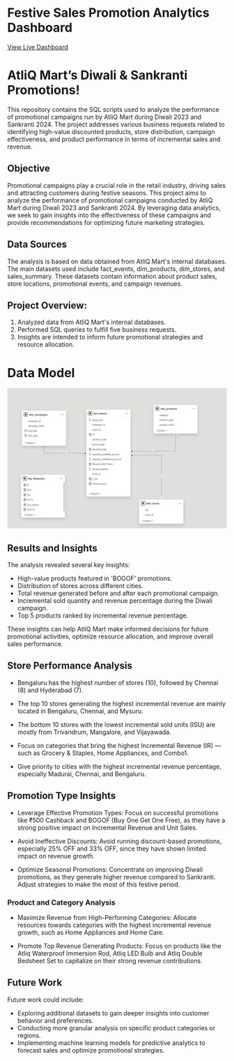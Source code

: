 # Festive Sales Promotion Analytics Dashboard
[View Live Dashboard](https://app.powerbi.com/view?r=eyJrIjoiOGI4NDFlZDgtODZjMS00OTVkLTgzMDctZmM3ZGRiOGVkMjc3IiwidCI6IjAzMWEzYmJjLWNmN2MtNGUyYi05NmVjLTg2NzU1NTU0MGExYyJ9)

# AtliQ Mart’s Diwali & Sankranti Promotions!

This repository contains the SQL scripts used to analyze the performance of promotional campaigns run by AtliQ Mart during Diwali 2023 and Sankranti 2024. The project addresses various business requests related to identifying high-value discounted products, store distribution, campaign effectiveness, and product performance in terms of incremental sales and revenue.

## Objective

Promotional campaigns play a crucial role in the retail industry, driving sales and attracting customers during festive seasons. This project aims to analyze the performance of promotional campaigns conducted by AtliQ Mart during Diwali 2023 and Sankranti 2024. By leveraging data analytics, we seek to gain insights into the effectiveness of these campaigns and provide recommendations for optimizing future marketing strategies.

## Data Sources

The analysis is based on data obtained from AtliQ Mart's internal databases. The main datasets used include fact_events, dim_products, dim_stores, and sales_summary. These datasets contain information about product sales, store locations, promotional events, and campaign revenues.

## Project Overview:

1. Analyzed data from AtliQ Mart's internal databases.
2. Performed SQL queries to fulfill five business requests.
3. Insights are intended to inform future promotional strategies and resource allocation.
# Data Model
![Data Model](Sales_Data_model.png)

## Results and Insights

The analysis revealed several key insights:

- High-value products featured in 'BOGOF' promotions.
- Distribution of stores across different cities.
- Total revenue generated before and after each promotional campaign.
- Incremental sold quantity and revenue percentage during the Diwali campaign.
- Top 5 products ranked by incremental revenue percentage.

These insights can help AtliQ Mart make informed decisions for future promotional activities, optimize resource allocation, and improve overall sales performance.

## Store Performance Analysis

- Bengaluru has the highest number of stores (10), followed by Chennai (8) and Hyderabad (7).

- The top 10 stores generating the highest incremental revenue are mainly located in Bengaluru, Chennai, and Mysuru.

 - The bottom 10 stores with the lowest incremental sold units (ISU) are mostly from Trivandrum, Mangalore, and Vijayawada.

- Focus on categories that bring the highest Incremental Revenue (IR) — such as Grocery & Staples, Home Appliances, and Combo1.

- Give priority to cities with the highest incremental revenue percentage, especially Madurai, Chennai, and Bengaluru.

## Promotion Type Insights
- Leverage Effective Promotion Types: Focus on successful promotions like ₹500 Cashback and BOGOF (Buy One Get One Free), as they have a strong positive impact on Incremental Revenue and Unit Sales.

- Avoid Ineffective Discounts: Avoid running discount-based promotions, especially 25% OFF and 33% OFF, since they have shown limited impact on revenue growth.

- Optimize Seasonal Promotions: Concentrate on improving Diwali promotions, as they generate higher revenue compared to Sankranti. Adjust strategies to make the most of this festive period.



### Product and Category Analysis

- Maximize Revenue from High-Performing Categories: Allocate resources towards categories with the highest incremental revenue growth, such as Home Appliances and Home Care.
  
- Promote Top Revenue Generating Products: Focus on products like the Atliq Waterproof Immersion Rod, Atliq LED Bulb and Atliq Double Bedsheet Set to capitalize on their strong revenue contributions.


## Future Work

Future work could include:
- Exploring additional datasets to gain deeper insights into customer behavior and preferences.
- Conducting more granular analysis on specific product categories or regions.
- Implementing machine learning models for predictive analytics to forecast sales and optimize promotional strategies.

